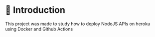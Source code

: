 # :rocket: Introduction
This project was made to study how to deploy NodeJS APIs on heroku using Docker and Github Actions